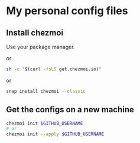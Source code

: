 My personal config files
=========================

## Install chezmoi

Use your package manager.

or

```sh
sh -c "$(curl -fsLS get.chezmoi.io)"
```

or

```sh
snap install chezmoi --classic
```

## Get the configs on a new machine

```sh
chezmoi init $GITHUB_USERNAME
# or
chezmoi init --apply $GITHUB_USERNAME
```

